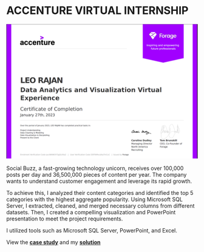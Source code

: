 
# ACCENTURE VIRTUAL INTERNSHIP

<img src ="https://github.com/leo7736/SQL_Projects/blob/main/ACCENTURE-Social%20Buzz%20App/hzmoNKtzvAzXsEqx8_Accenture%20North%20America_DSFfAMvcdAa7inCuC_1674836897024_completion_certificate.pdf%20-%20Adobe%20Reader%2020-May-23%204_25_59%20PM.png" width="1000" class="center">


Social Buzz, a fast-growing technology unicorn, receives over 100,000 posts per day and 36,500,000 pieces of content per year. The company wants to understand customer engagement and leverage its rapid growth. 

To achieve this, I analyzed their content categories and identified the top 5 categories with the highest aggregate popularity. Using Microsoft SQL Server, I extracted, cleaned, and merged necessary columns from different datasets. Then, I created a compelling visualization and PowerPoint presentation to meet the project requirements. 



I utilized tools such as Microsoft SQL Server, PowerPoint, and Excel.



 View the [**case study**](https://www.theforage.com/virtual-internships/prototype/hzmoNKtzvAzXsEqx8/Data-Analytics-Virtual-Experience) and my [**solution**](https://github.com/leo7736/SQL_Projects/blob/main/ACCENTURE-Social%20Buzz%20App/SQLquery.sql)
